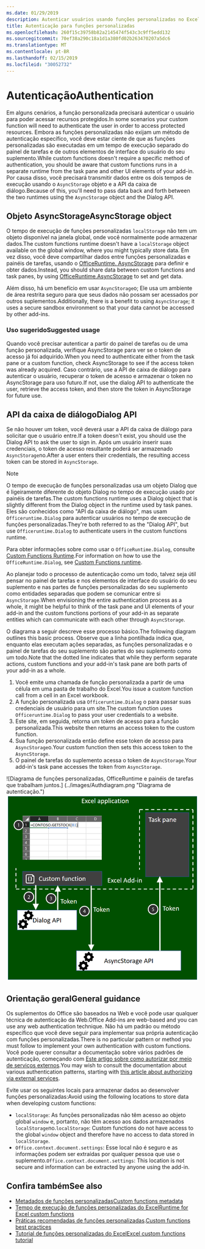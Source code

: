 ```yaml
---
ms.date: 01/29/2019
description: Autenticar usuários usando funções personalizadas no Excel.
title: Autenticação para funções personalizadas
ms.openlocfilehash: 260f15c39758b82a2145474f543c3c9ff5edd132
ms.sourcegitcommit: 70ef38a290c18a1d1a380fd02b263470207a5dc6
ms.translationtype: MT
ms.contentlocale: pt-BR
ms.lasthandoff: 02/15/2019
ms.locfileid: "30052732"
---
```

# <a name="authentication"></a><span data-ttu-id="d0ab3-103">Autenticação</span><span class="sxs-lookup"><span data-stu-id="d0ab3-103">Authentication</span></span>

<span data-ttu-id="d0ab3-104">Em alguns cenários, a função personalizada precisará autenticar o usuário para poder acessar recursos protegidos.</span><span class="sxs-lookup"><span data-stu-id="d0ab3-104">In some scenarios your custom function will need to authenticate the user in order to access protected resources.</span></span> <span data-ttu-id="d0ab3-105">Embora as funções personalizadas não exijam um método de autenticação específico, você deve estar ciente de que as funções personalizadas são executadas em um tempo de execução separado do painel de tarefas e de outros elementos de interface do usuário do seu suplemento.</span><span class="sxs-lookup"><span data-stu-id="d0ab3-105">While custom functions doesn't require a specific method of authentication, you should be aware that custom functions runs in a separate runtime from the task pane and other UI elements of your add-in.</span></span> <span data-ttu-id="d0ab3-106">Por causa disso, você precisará transmitir dados entre os dois tempos de execução usando o `AsyncStorage` objeto e a API da caixa de diálogo.</span><span class="sxs-lookup"><span data-stu-id="d0ab3-106">Because of this, you'll need to pass data back and forth between the two runtimes using the `AsyncStorage` object and the Dialog API.</span></span>
  
## <a name="asyncstorage-object"></a><span data-ttu-id="d0ab3-107">Objeto AsyncStorage</span><span class="sxs-lookup"><span data-stu-id="d0ab3-107">AsyncStorage object</span></span>

<span data-ttu-id="d0ab3-108">O tempo de execução de funções personalizadas `localStorage` não tem um objeto disponível na janela global, onde você normalmente pode armazenar dados.</span><span class="sxs-lookup"><span data-stu-id="d0ab3-108">The custom functions runtime doesn't have a `localStorage` object available on the global window, where you might typically store data.</span></span> <span data-ttu-id="d0ab3-109">Em vez disso, você deve compartilhar dados entre funções personalizadas e painéis de tarefas, usando o [OfficeRuntime. AsyncStorage](https://docs.microsoft.com/javascript/api/office-runtime/officeruntime.asyncstorage) para definir e obter dados.</span><span class="sxs-lookup"><span data-stu-id="d0ab3-109">Instead, you should share data between custom functions and task panes, by using [OfficeRuntime.AsyncStorage](https://docs.microsoft.com/javascript/api/office-runtime/officeruntime.asyncstorage) to set and get data.</span></span> 

<span data-ttu-id="d0ab3-110">Além disso, há um benefício em usar `AsyncStorage`o; Ele usa um ambiente de área restrita seguro para que seus dados não possam ser acessados por outros suplementos.</span><span class="sxs-lookup"><span data-stu-id="d0ab3-110">Additionally, there is a benefit to using `AsyncStorage`; it uses a secure sandbox environment so that your data cannot be accessed by other add-ins.</span></span>  

### <a name="suggested-usage"></a><span data-ttu-id="d0ab3-111">Uso sugerido</span><span class="sxs-lookup"><span data-stu-id="d0ab3-111">Suggested usage</span></span>

<span data-ttu-id="d0ab3-112">Quando você precisar autenticar a partir do painel de tarefas ou de uma função personalizada, verifique AsyncStorage para ver se o token de acesso já foi adquirido.</span><span class="sxs-lookup"><span data-stu-id="d0ab3-112">When you need to authenticate either from the task pane or a custom function, check AsyncStorage to see if the access token was already acquired.</span></span> <span data-ttu-id="d0ab3-113">Caso contrário, use a API de caixa de diálogo para autenticar o usuário, recuperar o token de acesso e armazenar o token no AsyncStorage para uso futuro.</span><span class="sxs-lookup"><span data-stu-id="d0ab3-113">If not, use the dialog API to authenticate the user, retrieve the access token, and then store the token in AsyncStorage for future use.</span></span>

## <a name="dialog-api"></a><span data-ttu-id="d0ab3-114">API da caixa de diálogo</span><span class="sxs-lookup"><span data-stu-id="d0ab3-114">Dialog API</span></span>

<span data-ttu-id="d0ab3-115">Se não houver um token, você deverá usar a API da caixa de diálogo para solicitar que o usuário entre.</span><span class="sxs-lookup"><span data-stu-id="d0ab3-115">If a token doesn't exist, you should use the Dialog API to ask the user to sign in.</span></span> <span data-ttu-id="d0ab3-116">Após um usuário inserir suas credenciais, o token de acesso resultante poderá ser armazenado `AsyncStorage`no.</span><span class="sxs-lookup"><span data-stu-id="d0ab3-116">After a user enters their credentials, the resulting access token can be stored in `AsyncStorage`.</span></span>

> [!NOTE]
> <span data-ttu-id="d0ab3-117">O tempo de execução de funções personalizadas usa um objeto Dialog que é ligeiramente diferente do objeto Dialog no tempo de execução usado por painéis de tarefas.</span><span class="sxs-lookup"><span data-stu-id="d0ab3-117">The custom functions runtime uses a Dialog object that is slightly different from the Dialog object in the runtime used by task panes.</span></span> <span data-ttu-id="d0ab3-118">Eles são conhecidos como "API da caixa de diálogo", mas usam `Officeruntime.Dialog` para autenticar usuários no tempo de execução de funções personalizadas.</span><span class="sxs-lookup"><span data-stu-id="d0ab3-118">They're both referred to as the "Dialog API", but use `Officeruntime.Dialog` to authenticate users in the custom functions runtime.</span></span>

<span data-ttu-id="d0ab3-119">Para obter informações sobre como usar o `OfficeRuntime.Dialog`, consulte [Custom Functions Runtime](https://docs.microsoft.com/en-us/office/dev/add-ins/excel/custom-functions-runtime?view=office-js#displaying-a-dialog-box).</span><span class="sxs-lookup"><span data-stu-id="d0ab3-119">For information on how to use the `OfficeRuntime.Dialog`, see [Custom Functions runtime](https://docs.microsoft.com/en-us/office/dev/add-ins/excel/custom-functions-runtime?view=office-js#displaying-a-dialog-box).</span></span>

<span data-ttu-id="d0ab3-120">Ao planejar todo o processo de autenticação como um todo, talvez seja útil pensar no painel de tarefas e nos elementos de interface do usuário do seu suplemento e nas partes de funções personalizadas do seu suplemento como entidades separadas que podem se comunicar entre si `AsyncStorage`.</span><span class="sxs-lookup"><span data-stu-id="d0ab3-120">When envisioning the entire authentication process as a whole, it might be helpful to think of the task pane and UI elements of your add-in and the custom functions portions of your add-in as separate entities which can communicate with each other through `AsyncStorage`.</span></span>

<span data-ttu-id="d0ab3-121">O diagrama a seguir descreve esse processo básico.</span><span class="sxs-lookup"><span data-stu-id="d0ab3-121">The following diagram outlines this basic process.</span></span> <span data-ttu-id="d0ab3-122">Observe que a linha pontilhada indica que, enquanto elas executam ações separadas, as funções personalizadas e o painel de tarefas do seu suplemento são partes do seu suplemento como um todo.</span><span class="sxs-lookup"><span data-stu-id="d0ab3-122">Note that the dotted line indicates that while they perform separate actions, custom functions and your add-in's task pane are both parts of your add-in as a whole.</span></span>

1. <span data-ttu-id="d0ab3-123">Você emite uma chamada de função personalizada a partir de uma célula em uma pasta de trabalho do Excel.</span><span class="sxs-lookup"><span data-stu-id="d0ab3-123">You issue a custom function call from a cell in an Excel workbook.</span></span>
2. <span data-ttu-id="d0ab3-124">A função personalizada usa `Officeruntime.Dialog` o para passar suas credenciais de usuário para um site.</span><span class="sxs-lookup"><span data-stu-id="d0ab3-124">The custom function uses `Officeruntime.Dialog` to pass your user credentials to a website.</span></span>
3. <span data-ttu-id="d0ab3-125">Este site, em seguida, retorna um token de acesso para a função personalizada.</span><span class="sxs-lookup"><span data-stu-id="d0ab3-125">This website then returns an access token to the custom function.</span></span>
4. <span data-ttu-id="d0ab3-126">Sua função personalizada então define esse token de acesso para `AsyncStorage`o.</span><span class="sxs-lookup"><span data-stu-id="d0ab3-126">Your custom function then sets this access token to the `AsyncStorage`.</span></span>
5. <span data-ttu-id="d0ab3-127">O painel de tarefas do suplemento acessa o token de `AsyncStorage`.</span><span class="sxs-lookup"><span data-stu-id="d0ab3-127">Your add-in's task pane accesses the token from `AsyncStorage`.</span></span>

<span data-ttu-id="d0ab3-128">![Diagrama de funções personalizadas, OfficeRuntime e painéis de tarefas que trabalham juntos.] (../images/Authdiagram.png "Diagrama de autenticação.")</span><span class="sxs-lookup"><span data-stu-id="d0ab3-128">![Diagram of custom functions, OfficeRuntime, and task panes working together.](../images/Authdiagram.png "Authentication diagram.")</span></span>

## <a name="general-guidance"></a><span data-ttu-id="d0ab3-129">Orientação geral</span><span class="sxs-lookup"><span data-stu-id="d0ab3-129">General guidance</span></span>

<span data-ttu-id="d0ab3-130">Os suplementos do Office são baseados na Web e você pode usar qualquer técnica de autenticação da Web.</span><span class="sxs-lookup"><span data-stu-id="d0ab3-130">Office Add-ins are web-based and you can use any web authentication technique.</span></span> <span data-ttu-id="d0ab3-131">Não há um padrão ou método específico que você deve seguir para implementar sua própria autenticação com funções personalizadas.</span><span class="sxs-lookup"><span data-stu-id="d0ab3-131">There is no particular pattern or method you must follow to implement your own authentication with custom functions.</span></span> <span data-ttu-id="d0ab3-132">Você pode querer consultar a documentação sobre vários padrões de autenticação, começando com [Este artigo sobre como autorizar por meio de serviços externos](https://docs.microsoft.com/en-us/office/dev/add-ins/develop/auth-external-add-ins?view=office-js).</span><span class="sxs-lookup"><span data-stu-id="d0ab3-132">You may wish to consult the documentation about various authentication patterns, starting with [this article about authorizing via external services](https://docs.microsoft.com/en-us/office/dev/add-ins/develop/auth-external-add-ins?view=office-js).</span></span>  

<span data-ttu-id="d0ab3-133">Evite usar os seguintes locais para armazenar dados ao desenvolver funções personalizadas:</span><span class="sxs-lookup"><span data-stu-id="d0ab3-133">Avoid using the following locations to store data when developing custom functions:</span></span>  

- <span data-ttu-id="d0ab3-134">`localStorage`: As funções personalizadas não têm acesso ao objeto global `window` e, portanto, não têm acesso aos dados armazenados `localStorage`no.</span><span class="sxs-lookup"><span data-stu-id="d0ab3-134">`localStorage`: Custom functions do not have access to the global `window` object and therefore have no access to data     stored in `localStorage`.</span></span>
- <span data-ttu-id="d0ab3-135">`Office.context.document.settings`: Esse local não é seguro e as informações podem ser extraídas por qualquer pessoa que use o suplemento.</span><span class="sxs-lookup"><span data-stu-id="d0ab3-135">`Office.context.document.settings`:  This location is not secure and information can be extracted by anyone using the     add-in.</span></span>

## <a name="see-also"></a><span data-ttu-id="d0ab3-136">Confira também</span><span class="sxs-lookup"><span data-stu-id="d0ab3-136">See also</span></span>

* [<span data-ttu-id="d0ab3-137">Metadados de funções personalizadas</span><span class="sxs-lookup"><span data-stu-id="d0ab3-137">Custom functions metadata</span></span>](custom-functions-json.md)
* [<span data-ttu-id="d0ab3-138">Tempo de execução de funções personalizadas do Excel</span><span class="sxs-lookup"><span data-stu-id="d0ab3-138">Runtime for Excel custom functions</span></span>](custom-functions-runtime.md)
* <span data-ttu-id="d0ab3-139">[Práticas recomendadas de funções personalizadas](custom-functions-best-practices.md).</span><span class="sxs-lookup"><span data-stu-id="d0ab3-139">[Custom functions best practices](custom-functions-best-practices.md)</span></span>
* [<span data-ttu-id="d0ab3-140">Tutorial de funções personalizadas do Excel</span><span class="sxs-lookup"><span data-stu-id="d0ab3-140">Excel custom functions tutorial</span></span>](excel-tutorial-custom-functions.md)
